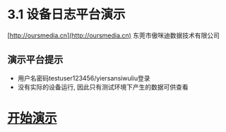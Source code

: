 # 3.1 设备日志平台演示

[http://oursmedia.cn](http://oursmedia.cn) 东莞市傲咪迪数据技术有限公司

## 演示平台提示
+ 用户名密码testuser123456/yiersansiwuliu登录 
+ 没有实际的设备运行, 因此只有测试环境下产生的数据可供查看
  
# [开始演示](http://omddevice.demo.oursmedia.cn)